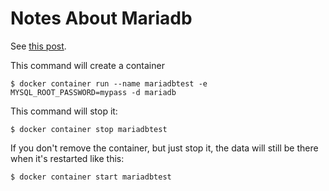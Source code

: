 # Notes About Mariadb

See [this post](https://mariadb.com/kb/en/mariadb/installing-and-using-mariadb-via-docker/).

This command will create a container

    $ docker container run --name mariadbtest -e MYSQL_ROOT_PASSWORD=mypass -d mariadb

This command will stop it:

    $ docker container stop mariadbtest

If you don't remove the container, but just stop it, the data will still be there when it's restarted like this:

    $ docker container start mariadbtest

